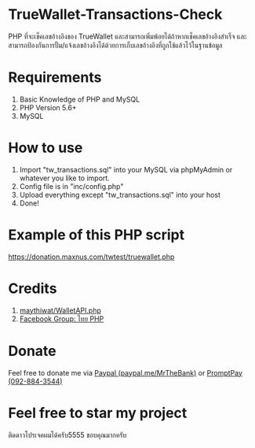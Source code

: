 # TrueWallet-Transactions-Check
PHP ที่จะเช็คเลขอ้างอิงของ TrueWallet และสามารถเพิ่มพ้อยได้ถ้าหากเช็คเลขอ้างอิงสำเร็จ และสามารถป้องกันการปั้ม/แจ้งเลขอ้างอิงได้ด้วยการเก็บเลขอ้างอิงที่ถูกใช้แล้วไว้ในฐานข้อมูล
# Requirements
1. Basic Knowledge of PHP and MySQL
2. PHP Version 5.6+
3. MySQL
# How to use
1. Import "tw_transactions.sql" into your MySQL via phpMyAdmin or whatever you like to import.
2. Config file is in "inc/config.php"
3. Upload everything except "tw_transactions.sql" into your host
4. Done!
# Example of this PHP script
https://donation.maxnus.com/twtest/truewallet.php
# Credits
1. [maythiwat/WalletAPI.php](https://github.com/maythiwat/WalletAPI.php)
2. [Facebook Group: ไทย PHP](https://www.facebook.com/groups/134855003271201)
# Donate
Feel free to donate me via
[Paypal (paypal.me/MrTheBank)](https://www.paypal.me/MrTheBank)
or [PromptPay (092-884-3544)](https://cdn.discordapp.com/attachments/504992078598635520/560087939560767508/unknown.png)
# Feel free to star my project
ติดดาวโปรเจคผมได้ครับ5555 ขอบคุณมากครับ
